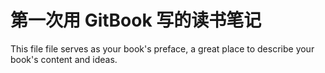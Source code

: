 # 第一次用 GitBook 写的读书笔记

This file file serves as your book's preface, a great place to describe your book's content and ideas.

